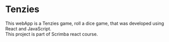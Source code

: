 # Tenzies

This webApp is a Tenzies game, roll a dice game, that was developed using React and JavaScript.  
This project is part of Scrimba react course.
